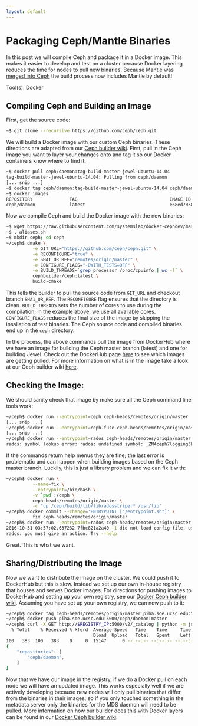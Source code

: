 ```yaml
---
layout: default
---
```


# Packaging Ceph/Mantle Binaries

In this post we will compile Ceph and package it in a Docker image. This makes
it easier to develop and test on a cluster because Docker layering reduces the
time for nodes to pull new binaries. Because Mantle was [merged into
Ceph](https://github.com/ceph/ceph/pull/10887) the build process now includes
Mantle by default!

Tool(s): Docker

## Compiling Ceph and Building an Image

First, get the source code:

```bash
~$ git clone --recursive https://github.com/ceph/ceph.git
```

We will build a Docker image with our custom Ceph binaries. These directions
are adapted from our [Ceph builder
wiki](https://github.com/systemslab/docker-cephdev/wiki/Quickstart). First,
pull in the Ceph image you want to layer your changes onto and tag it so our
Docker containers know where to find it:

```bash
~$ docker pull ceph/daemon:tag-build-master-jewel-ubuntu-14.04
tag-build-master-jewel-ubuntu-14.04: Pulling from ceph/daemon
[... snip ...]
~$ docker tag ceph/daemon:tag-build-master-jewel-ubuntu-14.04 ceph/daemon:latest
~$ docker images
REPOSITORY              TAG                                   IMAGE ID            CREATED             SIZE
ceph/daemon             latest                                e68ed703825f        13 days ago         1.078 GB
```

Now we compile Ceph and build the Docker image with the new binaries:

```bash
~$ wget https://raw.githubusercontent.com/systemslab/docker-cephdev/master/aliases.sh
~$ . aliases.sh
~$ mkdir ceph; cd ceph
~/ceph$ dmake \
          -e GIT_URL="https://github.com/ceph/ceph.git" \
          -e RECONFIGURE="true" \
          -e SHA1_OR_REF="remotes/origin/master" \
          -e CONFIGURE_FLAGS="-DWITH_TESTS=OFF" \
          -e BUILD_THREADS=`grep processor /proc/cpuinfo | wc -l` \
          cephbuilder/ceph:latest \
          build-cmake
```


This tells the builder to pull the source code from `GIT_URL` and checkout
branch `SHA1_OR_REF`. The `RECONFIGURE` flag ensures that the directory is
clean.  `BUILD_THREADS` sets the number of cores to use during the compilation;
in the example above, we use all available cores. `CONFIGURE_FLAGS`
reduces the final size of the image by skipping the insallation of test
binaries. The Ceph source code and compiled binaries end up in the `ceph`
directory.

In the process, the above commands pull the image from DockerHub where we have
an image for building the Ceph master branch (latest) and one for building
Jewel. Check out the DockerHub page
[here](https://hub.docker.com/r/cephbuilder/ceph/tags/) to see which images are
getting pulled. For more information on what is in the image take a look at our
Ceph builder wiki [here](https://github.com/systemslab/docker-cephdev/wiki). 

## Checking the Image:

We should sanity check that image by make sure all the Ceph command line tools
work:

```bash
~/ceph$ docker run --entrypoint=ceph ceph-heads/remotes/origin/master 
[... snip ...]
~/ceph$ docker run --entrypoint=ceph-fuse ceph-heads/remotes/origin/master 
[... snip ...]
~/ceph$ docker run --entrypoint=rados ceph-heads/remotes/origin/master 
rados: symbol lookup error: rados: undefined symbol: _ZN4ceph7logging3Log12create_entryEiiPm
```

If the commands return help menus they are fine; the last error is problematic
and can happen when building images based on the Ceph master branch. Luckily,
this is just a library problem and we can fix it with:

```bash
~/ceph$ docker run \
          --name=fix \
          --entrypoint=/bin/bash \
          -v `pwd`:/ceph \
          ceph-heads/remotes/origin/master \
          -c "cp /ceph/build/lib/libradosstriper* /usr/lib"
~/ceph$ docker commit --change='ENTRYPOINT ["/entrypoint.sh"]' \
          fix ceph-heads/remotes/origin/master
~/ceph$ docker run --entrypoint=rados ceph-heads/remotes/origin/master 
2016-10-31 03:57:02.637232 7fbc821a2a40 -1 did not load config file, using default settings.
rados: you must give an action. Try --help
```

Great. This is what we want. 

## Sharing/Distributing the Image

Now we want to distribute the image on the cluster. We could push it to
DockerHub but this is slow. Instead we set up our own in-house registry that
houses and serves Docker images. For directions for pushing images to DockerHub
and setting up your own registry, see our [Docker Ceph builder
wiki](https://github.com/systemslab/docker-cephdev/wiki/Distributing-Images).
Assuming you have set up your own registry, we can now push to it:

```bash
~/ceph$ docker tag ceph-heads/remotes/origin/master piha.soe.ucsc.edu:5000/ceph/daemon:master
~/ceph$ docker push piha.soe.ucsc.edu:5000/ceph/daemon:master
~/ceph$ curl -X GET http://$REGISTRY_IP:5000/v2/_catalog | python -m json.tool
  % Total    % Received % Xferd  Average Speed   Time    Time     Time  Current
                                 Dload  Upload   Total   Spent    Left  Speed
100   383  100   383    0     0  15147      0 --:--:-- --:--:-- --:--:-- 15320
{
    "repositories": [
        "ceph/daemon",
    ]
}
```

Now that we have our image in the registry, if we do a Docker pull on each node
we will have an updated image. This works especially well if we are actively
developing because new nodes will only pull binaries that differ from the
binaries in their images; so if you only touched something in the metadata
server only the binaries for the MDS daemon will need to be pulled. More
information on how our builder does this with Docker layers can be found in our
[Docker Ceph builder
wiki](https://github.com/systemslab/docker-cephdev/wiki/Architecture). 
